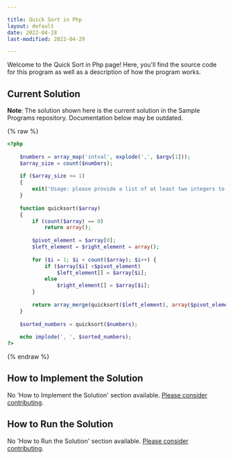 ```yaml
---

title: Quick Sort in Php
layout: default
date: 2022-04-28
last-modified: 2022-04-29

---
```


Welcome to the Quick Sort in Php page! Here, you'll find the source code for this program as well as a description of how the program works.

## Current Solution

**Note**: The solution shown here is the current solution in the Sample Programs repository. Documentation below may be outdated.

{% raw %}

```Php
<?php
 
    $numbers = array_map('intval', explode(',', $argv[1]));
    $array_size = count($numbers);
    
    if ($array_size <= 1)
    {
        exit('Usage: please provide a list of at least two integers to sort in the format "1, 2, 3, 4, 5"');
    }
 
    function quicksort($array)
    {
        if (count($array) == 0)
            return array();
 
        $pivot_element = $array[0];
        $left_element = $right_element = array();
 
        for ($i = 1; $i < count($array); $i++) {
            if ($array[$i] <$pivot_element)
                $left_element[] = $array[$i];
            else
                $right_element[] = $array[$i];
        }
 
        return array_merge(quicksort($left_element), array($pivot_element), quicksort($right_element));
    }
 
    $sorted_numbers = quicksort($numbers);
 
    echo implode(', ', $sorted_numbers);
?>
```

{% endraw %}

## How to Implement the Solution

No 'How to Implement the Solution' section available. [Please consider contributing](https://github.com/TheRenegadeCoder/sample-programs-website).

## How to Run the Solution

No 'How to Run the Solution' section available. [Please consider contributing](https://github.com/TheRenegadeCoder/sample-programs-website).